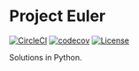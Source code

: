 # Project Euler

[![CircleCI](https://circleci.com/gh/chingc/euler-python.svg?style=shield)](https://circleci.com/gh/chingc/workflows/euler-python) [![codecov](https://codecov.io/gh/chingc/euler-python/branch/master/graph/badge.svg)](https://codecov.io/gh/chingc/euler-python) [![License](https://img.shields.io/badge/license-MIT-blue.svg)](./LICENSE)

Solutions in Python.
